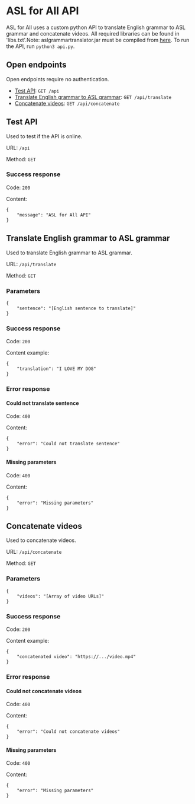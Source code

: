 # ASL for All API

ASL for All uses a custom python API to translate English grammar to ASL grammar and concatenate videos. All required libraries can be found in 'libs.txt'.Note: aslgrammartranslator.jar must be compiled from [here](https://github.com/thatcherclough/ASLGrammarTranslator).
To run the API, run ``python3 api.py``.

## Open endpoints
Open endpoints require no authentication.

- [Test API](#test-api): ``GET /api``
- [Translate English grammar to ASL grammar](#translate-english-grammar-to-asl-grammar): ``GET /api/translate``
- [Concatenate videos](#concatenate-videos): ``GET /api/concatenate``

## Test API
Used to test if the API is online.

URL: ``/api``

Method: ``GET``

### Success response
Code: ``200``

Content:
```
{
    "message": "ASL for All API"
}
```

## Translate English grammar to ASL grammar
Used to translate English grammar to ASL grammar.

URL: ``/api/translate``

Method: ``GET``

### Parameters
```
{
    "sentence": "[English sentence to translate]"
}
```

### Success response
Code: ``200``

Content example:
```
{
    "translation": "I LOVE MY DOG"
}
```

### Error response
#### Could not translate sentence
Code: ``400``

Content:
```
{
    "error": "Could not translate sentence"
}
```
#### Missing parameters
Code: ``400``

Content:
```
{
    "error": "Missing parameters"
}
```

## Concatenate videos
Used to concatenate videos.

URL: ``/api/concatenate``

Method: ``GET``

### Parameters
```
{
    "videos": "[Array of video URLs]"
}
```

### Success response
Code: ``200``

Content example:
```
{
    "concatenated video": "https://.../video.mp4"
}
```

### Error response
#### Could not concatenate videos
Code: ``400``

Content:
```
{
    "error": "Could not concatenate videos"
}
```
#### Missing parameters
Code: ``400``

Content:
```
{
    "error": "Missing parameters"
}
```

